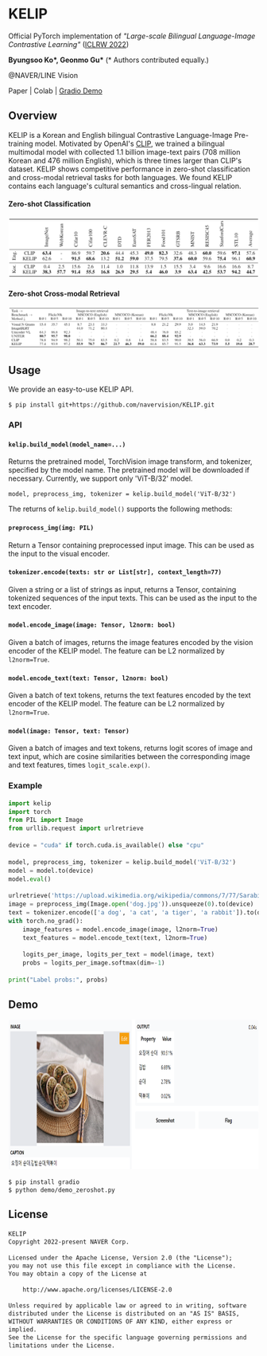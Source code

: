 # KELIP

Official PyTorch implementation of *"Large-scale Bilingual Language-Image Contrastive Learning"* ([ICLRW 2022](https://meta.wikimedia.org/wiki/Wiki-M3L))

**Byungsoo Ko\*, Geonmo Gu\***
(* Authors contributed equally.)

@NAVER/LINE Vision

Paper | Colab | [Gradio Demo](https://huggingface.co/spaces/navervision/KELIP)

## Overview
KELIP is a Korean and English bilingual Contrastive Language-Image Pre-training model. Motivated by OpenAI's [CLIP](https://github.com/openai/CLIP), we trained a bilingual multimodal model with collected 1.1 billion image-text pairs (708 million Korean and 476 million English), which is three times larger than CLIP's dataset. KELIP shows competitive performance in zero-shot classification and cross-modal retrieval tasks for both languages. We found KELIP contains each language's cultural semantics and cross-lingual relation.

#### Zero-shot Classification
![classification](.github/classification.png)

#### Zero-shot Cross-modal Retrieval
![retrieval](.github/retrieval.png)

## Usage
We provide an easy-to-use KELIP API.

```
$ pip install git+https://github.com/navervision/KELIP.git
```

### API

#### `kelip.build_model(model_name=...)`
Returns the pretrained model, TorchVision image transform, and tokenizer, specified by the model name. The pretrained model will be downloaded if necessary. Currently, we support only 'ViT-B/32' model.

```
model, preprocess_img, tokenizer = kelip.build_model('ViT-B/32')
```

The returns of `kelip.build_model()` supports the following methods:

#### `preprocess_img(img: PIL)`
Return a Tensor containing preprocessed input image. This can be used as the input to the visual encoder.

#### `tokenizer.encode(texts: str or List[str], context_length=77)`
Given a string or a list of strings as input, returns a Tensor, containing tokenized sequences of the input texts. This can be used as the input to the text encoder.

#### `model.encode_image(image: Tensor, l2norm: bool)`
Given a batch of images, returns the image features encoded by the vision encoder of the KELIP model. The feature can be L2 normalized by `l2norm=True`.

#### `model.encode_text(text: Tensor, l2norm: bool)`
Given a batch of text tokens, returns the text features encoded by the text encoder of the KELIP model. The feature can be L2 normalized by `l2norm=True`.

#### `model(image: Tensor, text: Tensor)`
Given a batch of images and text tokens, returns logit scores of image and text input, which are cosine similarities between the corresponding image and text features, times `logit_scale.exp()`.

### Example

```python
import kelip
import torch
from PIL import Image
from urllib.request import urlretrieve

device = "cuda" if torch.cuda.is_available() else "cpu"

model, preprocess_img, tokenizer = kelip.build_model('ViT-B/32')
model = model.to(device)
model.eval()

urlretrieve('https://upload.wikimedia.org/wikipedia/commons/7/77/Sarabi-dog.jpg', 'dog.jpg')
image = preprocess_img(Image.open('dog.jpg')).unsqueeze(0).to(device)
text = tokenizer.encode(['a dog', 'a cat', 'a tiger', 'a rabbit']).to(device)
with torch.no_grad():
    image_features = model.encode_image(image, l2norm=True)
    text_features = model.encode_text(text, l2norm=True)

    logits_per_image, logits_per_text = model(image, text)
    probs = logits_per_image.softmax(dim=-1)

print("Label probs:", probs)
```

## Demo
<img src=".github/demo.PNG" height="300">

```
$ pip install gradio
$ python demo/demo_zeroshot.py
```

## License
```
KELIP
Copyright 2022-present NAVER Corp.

Licensed under the Apache License, Version 2.0 (the "License");
you may not use this file except in compliance with the License.
You may obtain a copy of the License at

    http://www.apache.org/licenses/LICENSE-2.0

Unless required by applicable law or agreed to in writing, software
distributed under the License is distributed on an "AS IS" BASIS,
WITHOUT WARRANTIES OR CONDITIONS OF ANY KIND, either express or implied.
See the License for the specific language governing permissions and
limitations under the License.
```
